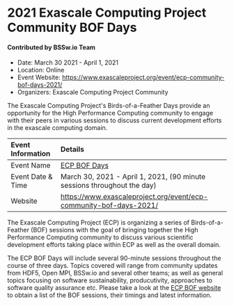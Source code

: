 # 2021 Exascale Computing Project Community BOF Days

#### Contributed by BSSw.io Team

- Date: March 30 2021 - April 1, 2021
- Location: Online
- Event Website: https://www.exascaleproject.org/event/ecp-community-bof-days-2021/
- Organizers: Exascale Computing Project Community

The Exascale Computing Project's Birds-of-a-Feather Days provide an opportunity for the High Performance Computing community to engage with their peers in various sessions to discuss current development efforts in the exascale computing domain.

Event Information | Details
:--- | :---			   
Event Name | [ECP BOF Days](https://www.exascaleproject.org/event/ecp-community-bof-days-2021/) 
Event Date & Time | March 30, 2021 - April 1, 2021, (90 minute sessions throughout the day)
Website | 	<https://www.exascaleproject.org/event/ecp-community-bof-days-2021/>  

The Exascale Computing Project (ECP) is organizing a series of Birds-of-a-Feather (BOF) sessions with the goal of bringing together the High Performance Computing community to discuss various scientific development efforts taking place within ECP as well as the overall domain.

The ECP BOF Days will include several 90-minute sessions throughout the course of three days. Topics covered will range from community updates from HDF5, Open MPI, BSSw.io and several other teams; as well as general topics focusing on software sustainability, producutivity, approaches to software quality assurance etc. Please take a look at the [ECP BOF website](https://www.exascaleproject.org/event/ecp-community-bof-days-2021/) to obtain a list of the BOF sessions, their timings and latest information.

<!---
Publish: preview
Pinned: no
Topics: collaboration, ECP, projects and organizations
RSS Update: 2021-02-24
--->
